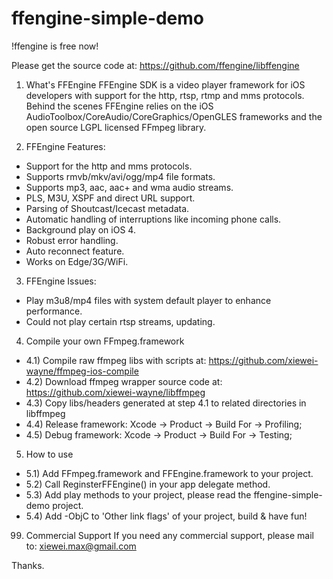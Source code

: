 ffengine-simple-demo
====================

!ffengine is free now!

Please get the source code at:
https://github.com/ffengine/libffengine




1) What's FFEngine
FFEngine SDK is a video player framework for iOS developers with support for the http, rtsp, rtmp and mms protocols. 
Behind the scenes FFEngine relies on the iOS AudioToolbox/CoreAudio/CoreGraphics/OpenGLES frameworks and the open source LGPL licensed FFmpeg library.


2) FFEngine Features:
- Support for the http and mms protocols.
- Supports rmvb/mkv/avi/ogg/mp4 file formats.
- Supports mp3, aac, aac+ and wma audio streams.
- PLS, M3U, XSPF and direct URL support.
- Parsing of Shoutcast/Icecast metadata.
- Automatic handling of interruptions like incoming phone calls.
- Background play on iOS 4.
- Robust error handling.
- Auto reconnect feature.
- Works on Edge/3G/WiFi.


3) FFEngine Issues:
- Play m3u8/mp4 files with system default player to enhance performance.
- Could not play certain rtsp streams, updating.

4) Compile your own FFmpeg.framework
- 4.1) Compile raw ffmpeg libs with scripts at: https://github.com/xiewei-wayne/ffmpeg-ios-compile
- 4.2) Download ffmpeg wrapper source code at: https://github.com/xiewei-wayne/libffmpeg
- 4.3) Copy libs/headers generated at step 4.1 to related directories in libffmpeg
- 4.4) Release framework: Xcode -> Product -> Build For -> Profiling;
- 4.5) Debug framework: Xcode -> Product -> Build For -> Testing;

5) How to use
- 5.1) Add FFmpeg.framework and FFEngine.framework to your project.
- 5.2) Call ReginsterFFEngine() in your app delegate method.
- 5.3) Add play methods to your project, please read the ffengine-simple-demo project.
- 5.4) Add -ObjC to 'Other link flags' of your project, build & have fun!


99) Commercial Support
If you need any commercial support, please mail to: xiewei.max@gmail.com

Thanks.


